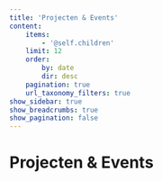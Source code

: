 ```yaml
---
title: 'Projecten & Events'
content:
    items:
        - '@self.children'
    limit: 12
    order:
        by: date
        dir: desc
    pagination: true
    url_taxonomy_filters: true
show_sidebar: true
show_breadcrumbs: true
show_pagination: false
---
```


# Projecten & Events